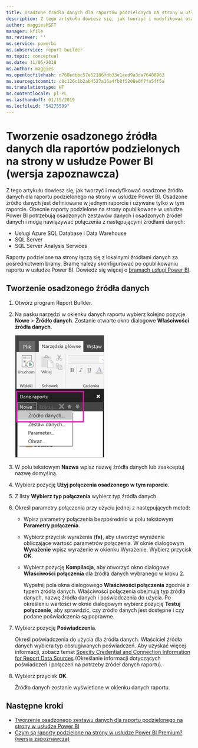 ```yaml
---
title: Osadzone źródła danych dla raportów podzielonych na strony w usłudze Power BI (wersja zapoznawcza)
description: Z tego artykułu dowiesz się, jak tworzyć i modyfikować osadzone źródło danych w raporcie podzielonym na strony w usłudze Power BI.
author: maggiesMSFT
manager: kfile
ms.reviewer: ''
ms.service: powerbi
ms.subservice: report-builder
ms.topic: conceptual
ms.date: 11/05/2018
ms.author: maggies
ms.openlocfilehash: d768edbbc57e52186fdb33e1aed9a3da76408963
ms.sourcegitcommit: c8c126c1b2ab4527a16a4fb8f5208e0f7fa5ff5a
ms.translationtype: HT
ms.contentlocale: pl-PL
ms.lasthandoff: 01/15/2019
ms.locfileid: "54275599"
---
```

# <a name="create-an-embedded-data-source-for-paginated-reports-in-the-power-bi-service-preview"></a>Tworzenie osadzonego źródła danych dla raportów podzielonych na strony w usłudze Power BI (wersja zapoznawcza)
Z tego artykułu dowiesz się, jak tworzyć i modyfikować osadzone źródło danych dla raportu podzielonego na strony w usłudze Power BI. Osadzone źródło danych jest definiowane w jednym raporcie i używane tylko w tym raporcie. Obecnie raporty podzielone na strony opublikowane w usłudze Power BI potrzebują osadzonych zestawów danych i osadzonych źródeł danych i mogą nawiązywać połączenia z następującymi źródłami danych:

- Usługi Azure SQL Database i Data Warehouse
- SQL Server
- SQL Server Analysis Services 

Raporty podzielone na strony łączą się z lokalnymi źródłami danych za pośrednictwem bramy. Bramę należy skonfigurować po opublikowaniu raportu w usłudze Power BI. Dowiedz się więcej o [bramach usługi Power BI](service-gateway-getting-started.md). 

## <a name="create-an-embedded-data-source"></a>Tworzenie osadzonego źródła danych
  
1. Otwórz program Report Builder.

1. Na pasku narzędzi w okienku danych raportu wybierz kolejno pozycje **Nowe** > **Źródło danych**. Zostanie otwarte okno dialogowe **Właściwości źródła danych**.

    ![Nowe źródło danych](media/paginated-reports-embedded-data-source/power-bi-paginated-new-data-source.png)
  
2.  W polu tekstowym **Nazwa** wpisz nazwę źródła danych lub zaakceptuj nazwę domyślną.  
  
3.  Wybierz pozycję **Użyj połączenia osadzonego w tym raporcie**.  
  
1.  Z listy **Wybierz typ połączenia** wybierz typ źródła danych. 

1.  Określ parametry połączenia przy użyciu jednej z następujących metod:  
  
    -   Wpisz parametry połączenia bezpośrednio w polu tekstowym **Parametry połączenia**. 
  
    -   Wybierz przycisk wyrażenia (**fx)**, aby utworzyć wyrażenie obliczające wartość parametrów połączenia. W oknie dialogowym **Wyrażenie** wpisz wyrażenie w okienku Wyrażenie. Wybierz przycisk **OK**. 
  
    -   Wybierz pozycję **Kompilacja**, aby otworzyć okno dialogowe **Właściwości połączenia** dla źródła danych wybranego w kroku 2.  
  
        Wypełnij pola okna dialogowego **Właściwości połączenia** zgodnie z typem źródła danych. Właściwości połączenia obejmują typ źródła danych, nazwę źródła danych i poświadczenia do użycia. Po określeniu wartości w oknie dialogowym wybierz pozycję **Testuj połączenie**, aby sprawdzić, czy źródło danych jest dostępne i czy podane poświadczenia są poprawne.  
  
4.  Wybierz pozycję **Poświadczenia**.  
  
     Określ poświadczenia do użycia dla źródła danych. Właściciel źródła danych wybiera typ obsługiwanych poświadczeń. Aby uzyskać więcej informacji, zobacz temat [Specify Credential and Connection Information for Report Data Sources](https://docs.microsoft.com/sql/reporting-services/report-data/specify-credential-and-connection-information-for-report-data-sources) (Określanie informacji dotyczących poświadczeń i połączeń na potrzeby źródeł danych raportu).
  
5.  Wybierz przycisk **OK**.  
  
     Źródło danych zostanie wyświetlone w okienku danych raportu.  

## <a name="next-steps"></a>Następne kroki

- [Tworzenie osadzonego zestawu danych dla raportu podzielonego na strony w usłudze Power BI](paginated-reports-create-embedded-dataset.md)
- [Czym są raporty podzielone na strony w usłudze Power BI Premium? (wersja zapoznawcza)](paginated-reports-report-builder-power-bi.md)